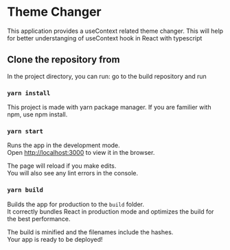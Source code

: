 # Theme Changer

This application provides a useContext related theme changer. This will help for better understanging of useContext hook in React with typescript

## Clone the repository from

In the project directory, you can run:
go to the build repository and run

### `yarn install`

This project is made with yarn package manager. If you are familier with npm, use npm install.

### `yarn start`

Runs the app in the development mode.\
Open [http://localhost:3000](http://localhost:3000) to view it in the browser.

The page will reload if you make edits.\
You will also see any lint errors in the console.

### `yarn build`

Builds the app for production to the `build` folder.\
It correctly bundles React in production mode and optimizes the build for the best performance.

The build is minified and the filenames include the hashes.\
Your app is ready to be deployed!
